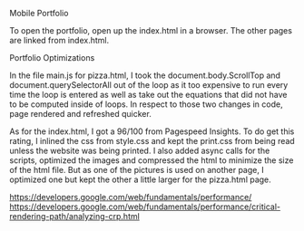 Mobile Portfolio

To open the portfolio, open up the index.html in a browser.  The other pages are linked 
from index.html.

Portfolio Optimizations

In the file main.js for pizza.html, I took the document.body.ScrollTop and 
document.querySelectorAll out of the loop as it too expensive to run every time the loop
is entered as well as take out the equations that did not have to be computed inside of
loops.  In respect to those two changes in code, page rendered and refreshed quicker.

As for the index.html, I got a 96/100 from Pagespeed Insights.
To do get this rating, I inlined the css from style.css and kept the print.css from being 
read unless the website was being printed.  I also added async calls for the scripts, 
optimized the images and compressed the html to minimize the size of the html file.  But 
as one of the pictures is used on another page, I optimized one but kept the other a little 
larger for the pizza.html page.


https://developers.google.com/web/fundamentals/performance/
https://developers.google.com/web/fundamentals/performance/critical-rendering-path/analyzing-crp.html 
